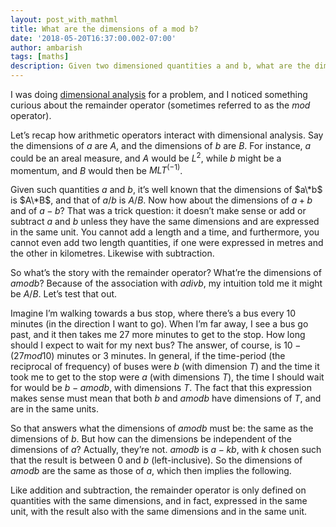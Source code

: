 ```yaml
---
layout: post_with_mathml
title: What are the dimensions of a mod b?
date: '2018-05-20T16:37:00.002-07:00'
author: ambarish
tags: [maths]
description: Given two dimensioned quantities a and b, what are the dimensions of (a mod b)?
---
```


I was doing [dimensional analysis](https://en.wikipedia.org/wiki/Dimensional_analysis) for a problem, and I noticed something curious about the remainder operator (sometimes referred to as the $mod$ operator).

Letʼs recap how arithmetic operators interact with dimensional analysis. Say the dimensions of $a$ are $A$, and the dimensions of $b$ are $B$. For instance, $a$ could be an areal measure, and $A$ would be $L^2$, while $b$ might be a momentum, and $B$ would then be $MLT^(-1)$.

Given such quantities $a$ and $b$, itʼs well known that the dimensions of $a\*b$ is $A\*B$, and that of $a/b$ is $A/B$. Now how about the dimensions of $a+b$ and of $a-b$? That was a trick question: it doesnʼt make sense or add or subtract $a$ and $b$ unless they have the same dimensions and are expressed in the same unit. You cannot add a length and a time, and furthermore, you cannot even add two length quantities, if one were expressed in metres and the other in kilometres. Likewise with subtraction.

So whatʼs the story with the remainder operator? Whatʼre the dimensions of $a mod b$? Because of the association with $a div b$, my intuition told me it might be $A/B$. Letʼs test that out.

Imagine Iʼm walking towards a bus stop, where thereʼs a bus every $10$ minutes (in the direction I want to go). When Iʼm far away, I see a bus go past, and it then takes me $27$ more minutes to get to the stop. How long should I expect to wait for my next bus? The answer, of course, is $10 - (27 mod 10)$ minutes or $3$ minutes. In general, if the time-period (the reciprocal of frequency) of buses were $b$ (with dimension $T$) and the time it took me to get to the stop were $a$ (with dimensions $T$), the time I should wait for would be $b - a mod b$, with dimensions $T$. The fact that this expression makes sense must mean that both $b$ and $a mod b$ have dimensions of $T$, and are in the same units.

So that answers what the dimensions of $a mod b$ must be: the same as the dimensions of $b$. But how can the dimensions be independent of the dimensions of $a$? Actually, theyʼre not. $a mod b$ is $a - kb$, with $k$ chosen such that the result is between $0$ and $b$ (left-inclusive). So the dimensions of $a mod b$ are the same as those of $a$, which then implies the following.

Like addition and subtraction, the remainder operator is only defined on quantities with the same dimensions, and in fact, expressed in the same unit, with the result also with the same dimensions and in the same unit.
